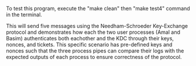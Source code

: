 To test this program, execute the "make clean" then "make test4" command in the terminal. 

This will send five messages using the Needham-Schroeder Key-Exchange protocol and demonstrates how each the two user processes (Amal and Basim) authenticates both eachother and the KDC through their keys, nonces, and tickets. This specific scenario has pre-defined keys and nonces such that the three process pipes can compare their logs with the expected outputs of each process to ensure correctness of the protocol. 
